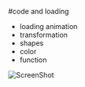 #code and loading

- loading animation
- transformation 
- shapes
- color
- function  

![ScreenShot](https://cdn.rawgit.com/AUAP/AP2017/c45d03c3/class04/Screen%20Shot%202017-02-08%20at%2010.52.43%20PM.png)
